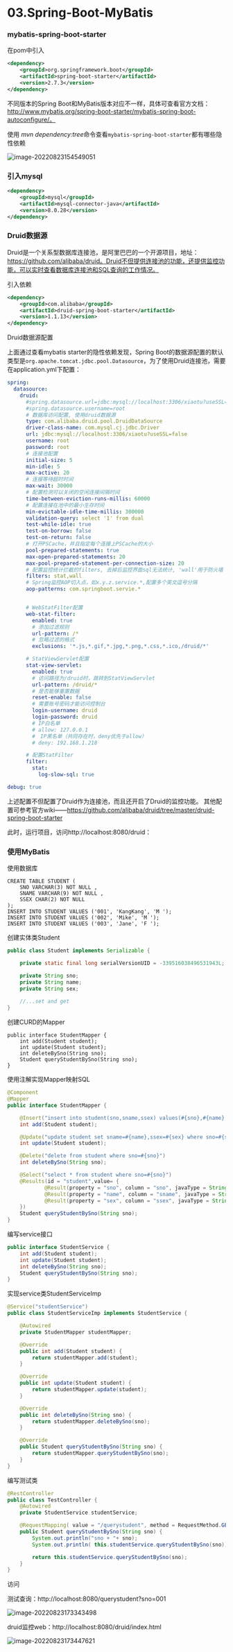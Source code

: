 # 03.Spring-Boot-MyBatis



### mybatis-spring-boot-starter

在pom中引入

```xml
<dependency>
    <groupId>org.springframework.boot</groupId>
    <artifactId>spring-boot-starter</artifactId>
    <version>2.7.3</version>
</dependency>
```



不同版本的Spring Boot和MyBatis版本对应不一样，具体可查看官方文档：http://www.mybatis.org/spring-boot-starter/mybatis-spring-boot-autoconfigure/。



使用 *mvn dependency:tree*命令查看`mybatis-spring-boot-starter`都有哪些隐性依赖

![image-20220823154549051](images/README/image-20220823154549051.png)



### 引入mysql



```xml
<dependency>
    <groupId>mysql</groupId>
    <artifactId>mysql-connector-java</artifactId>
    <version>8.0.28</version>
</dependency>
```



### Druid数据源

Druid是一个关系型数据库连接池，是阿里巴巴的一个开源项目，地址：https://github.com/alibaba/druid。Druid不但提供连接池的功能，还提供监控功能，可以实时查看数据库连接池和SQL查询的工作情况。



引入依赖

```xml
<dependency>
    <groupId>com.alibaba</groupId>
    <artifactId>druid-spring-boot-starter</artifactId>
    <version>1.1.13</version>
</dependency>
```



Druid数据源配置

上面通过查看mybatis starter的隐性依赖发现，Spring Boot的数据源配置的默认类型是`org.apache.tomcat.jdbc.pool.Datasource`，为了使用Druid连接池，需要在application.yml下配置：

```yaml
spring:
  datasource:
    druid:
      #spring.datasource.url=jdbc:mysql://localhost:3306/xiaotu?useSSL=false
      #spring.datasource.username=root
      # 数据库访问配置, 使用druid数据源
      type: com.alibaba.druid.pool.DruidDataSource
      driver-class-name: com.mysql.cj.jdbc.Driver
      url: jdbc:mysql://localhost:3306/xiaotu?useSSL=false
      username: root
      password: root
      # 连接池配置
      initial-size: 5
      min-idle: 5
      max-active: 20
      # 连接等待超时时间
      max-wait: 30000
      # 配置检测可以关闭的空闲连接间隔时间
      time-between-eviction-runs-millis: 60000
      # 配置连接在池中的最小生存时间
      min-evictable-idle-time-millis: 300000
      validation-query: select '1' from dual
      test-while-idle: true
      test-on-borrow: false
      test-on-return: false
      # 打开PSCache，并且指定每个连接上PSCache的大小
      pool-prepared-statements: true
      max-open-prepared-statements: 20
      max-pool-prepared-statement-per-connection-size: 20
      # 配置监控统计拦截的filters, 去掉后监控界面sql无法统计, 'wall'用于防火墙
      filters: stat,wall
      # Spring监控AOP切入点，如x.y.z.service.*,配置多个英文逗号分隔
      aop-patterns: com.springboot.servie.*


      # WebStatFilter配置
      web-stat-filter:
        enabled: true
        # 添加过滤规则
        url-pattern: /*
        # 忽略过滤的格式
        exclusions: '*.js,*.gif,*.jpg,*.png,*.css,*.ico,/druid/*'

      # StatViewServlet配置
      stat-view-servlet:
        enabled: true
        # 访问路径为/druid时，跳转到StatViewServlet
        url-pattern: /druid/*
        # 是否能够重置数据
        reset-enable: false
        # 需要账号密码才能访问控制台
        login-username: druid
        login-password: druid
        # IP白名单
        # allow: 127.0.0.1
        #　IP黑名单（共同存在时，deny优先于allow）
        # deny: 192.168.1.218

      # 配置StatFilter
      filter:
        stat:
          log-slow-sql: true

debug: true
```





上述配置不但配置了Druid作为连接池，而且还开启了Druid的监控功能。 其他配置可参考官方wiki——https://github.com/alibaba/druid/tree/master/druid-spring-boot-starter

此时，运行项目，访问http://localhost:8080/druid：



### 使用MyBatis

使用数据库

```mysql
CREATE TABLE STUDENT (
    SNO VARCHAR(3) NOT NULL ,
    SNAME VARCHAR(9) NOT NULL ,
    SSEX CHAR(2) NOT NULL
);
INSERT INTO STUDENT VALUES ('001', 'KangKang', 'M ');
INSERT INTO STUDENT VALUES ('002', 'Mike', 'M ');
INSERT INTO STUDENT VALUES ('003', 'Jane', 'F ');
```



创建实体类Student

```java
public class Student implements Serializable {

    private static final long serialVersionUID = -339516038496531943L;

    private String sno;
    private String name;
    private String sex;
	
	//...set and get
}  
```



创建CURD的Mapper

```
public interface StudentMapper {
    int add(Student student);
    int update(Student student);
    int deleteBySno(String sno);
    Student queryStudentBySno(String sno);
}
```



使用注解实现Mapper映射SQL

```java
@Component
@Mapper
public interface StudentMapper {

    @Insert("insert into student(sno,sname,ssex) values(#{sno},#{name},#{sex})")
    int add(Student student);

    @Update("update student set sname=#{name},ssex=#{sex} where sno=#{sno}")
    int update(Student student);

    @Delete("delete from student where sno=#{sno}")
    int deleteBySno(String sno);

    @Select("select * from student where sno=#{sno}")
    @Results(id = "student",value= {
            @Result(property = "sno", column = "sno", javaType = String.class),
            @Result(property = "name", column = "sname", javaType = String.class),
            @Result(property = "sex", column = "ssex", javaType = String.class)
    })
    Student queryStudentBySno(String sno);
}
```



编写service接口

```java
public interface StudentService {
    int add(Student student);
    int update(Student student);
    int deleteBySno(String sno);
    Student queryStudentBySno(String sno);
}
```



实现service类StudentServiceImp

```java
@Service("studentService")
public class StudentServiceImp implements StudentService {

    @Autowired
    private StudentMapper studentMapper;

    @Override
    public int add(Student student) {
        return studentMapper.add(student);
    }

    @Override
    public int update(Student student) {
        return studentMapper.update(student);
    }

    @Override
    public int deleteBySno(String sno) {
        return studentMapper.deleteBySno(sno);
    }

    @Override
    public Student queryStudentBySno(String sno) {
        return studentMapper.queryStudentBySno(sno);
    }
}
```



编写测试类

```java
@RestController
public class TestController {
    @Autowired
    private StudentService studentService;

    @RequestMapping( value = "/querystudent", method = RequestMethod.GET)
    public Student queryStudentBySno(String sno) {
        System.out.println("sno + "+ sno);
        System.out.println( this.studentService.queryStudentBySno(sno));

        return this.studentService.queryStudentBySno(sno);
    }
}
```



访问 

测试查询：http://localhost:8080/querystudent?sno=001

![image-20220823173343498](images/README/image-20220823173343498.png)

druid监控web：http://localhost:8080/druid/index.html

![image-20220823173447621](images/README/image-20220823173447621.png)





